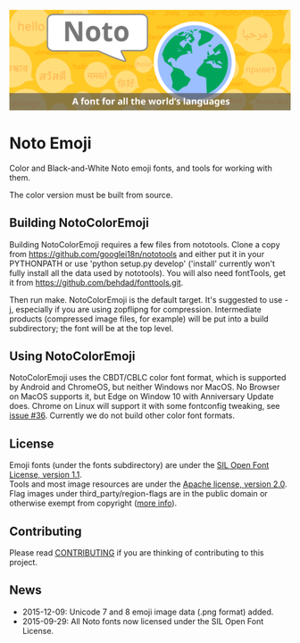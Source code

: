 ![Noto](images/noto.png)
# Noto Emoji
Color and Black-and-White Noto emoji fonts, and tools for working with them.

The color version must be built from source.

## Building NotoColorEmoji

Building NotoColorEmoji requires a few files from nototools.  Clone a copy from
https://github.com/googlei18n/nototools and either put it in your PYTHONPATH or
use 'python setup.py develop' ('install' currently won't fully install all the
data used by nototools).  You will also need fontTools, get it from
https://github.com/behdad/fonttools.git.

Then run make.  NotoColorEmoji is the default target.  It's suggested to use -j,
especially if you are using zopflipng for compression.  Intermediate products
(compressed image files, for example) will be put into a build subdirectory; the
font will be at the top level.

## Using NotoColorEmoji

NotoColorEmoji uses the CBDT/CBLC color font format, which is supported by Android
and ChromeOS, but neither Windows nor MacOS.  No Browser on MacOS supports it, but
Edge on Window 10 with Anniversary Update does.  Chrome on Linux will support it 
with some fontconfig tweaking, see [issue #36](https://github.com/googlei18n/noto-emoji/issues/36).
Currently we do not build other color font formats.

## License

Emoji fonts (under the fonts subdirectory) are under the
[SIL Open Font License, version 1.1](fonts/LICENSE).<br/>
Tools and most image resources are under the [Apache license, version 2.0](./LICENSE).
Flag images under third_party/region-flags are in the public domain or
otherwise exempt from copyright ([more info](third_party/region-flags/LICENSE)).

## Contributing

Please read [CONTRIBUTING](CONTRIBUTING.md) if you are thinking of contributing to this project.

## News

* 2015-12-09: Unicode 7 and 8 emoji image data (.png format) added.
* 2015-09-29: All Noto fonts now licensed under the SIL Open Font License.
